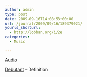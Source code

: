 ```yaml
---
author: admin
type: post
date: 2009-09-16T14:08:53+00:00
url: /journal/2009/09/16/189379021/
yourls_shorturl:
  - http://lobban.org/i/2e
categories:
  - Music

---
```

[Audio][1]

[Debutant][2] &#8211; Definition

 [1]: http://www.tumblr.com/audio_file/189379021/tumblr_kq2hytCssw1qzrl7b
 [2]: http://www.myspace.com/musicbydebutant